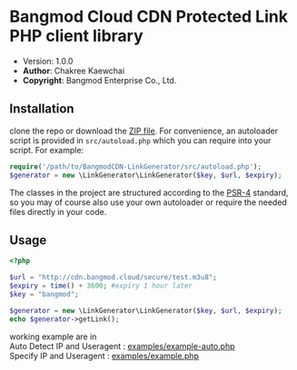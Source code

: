 # Bangmod Cloud CDN Protected Link PHP client library
* Version: 1.0.0
* **Author**: Chakree Kaewchai
* **Copyright**: Bangmod Enterprise Co., Ltd.

## Installation

clone the repo or download
the [ZIP file](https://github.com/chakree30584/BangmodCDN-LinkGenerator/archive/master.zip). For
convenience, an autoloader script is provided in `src/autoload.php` which you
can require into your script. For
example:

```php
require('/path/to/BangmodCDN-LinkGenerator/src/autoload.php');
$generator = new \LinkGenerator\LinkGenerator($key, $url, $expiry);
```

The classes in the project are structured according to the
[PSR-4](http://www.php-fig.org/psr/psr-4/) standard, so you may of course also
use your own autoloader or require the needed files directly in your code.

## Usage

```php
<?php

$url = "http://cdn.bangmod.cloud/secure/test.m3u8";
$expiry = time() + 3600; #expiry 1 hour later
$key = "bangmod";

$generator = new \LinkGenerator\LinkGenerator($key, $url, $expiry);
echo $generator->getLink();
```

working example are in  
Auto Detect IP and Useragent : [examples/example-auto.php](examples/example-auto.php)  
Specify IP and Useragent : [examples/example.php](examples/example.php)  